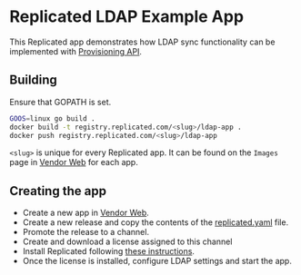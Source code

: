 # Replicated LDAP Example App

This Replicated app demonstrates how LDAP sync functionality can be implemented with [Provisioning API](https://help.replicated.com/api/integration-api/provisioning-api/).

## Building

Ensure that GOPATH is set.

```bash
GOOS=linux go build .
docker build -t registry.replicated.com/<slug>/ldap-app .
docker push registry.replicated.com/<slug>/ldap-app
```

`<slug>` is unique for every Replicated app.  It can be found on the `Images` page in [Vendor Web](https://vendor.replicated.com) for each app.

## Creating the app

 - Create a new app in [Vendor Web](https://vendor.replicated.com).
 - Create a new release and copy the contents of the [replicated.yaml](./replicated.yaml) file.
 - Promote the release to a channel.
 - Create and download a license assigned to this channel
 - Install Replicated following [these instructions](https://help.replicated.com/docs/native/customer-installations/installing/).
 - Once the license is installed, configure LDAP settings and start the app.
